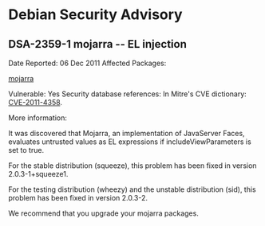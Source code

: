 
Debian Security Advisory
========================


DSA-2359-1 mojarra -- EL injection
----------------------------------



Date Reported:
06 Dec 2011
Affected Packages:

[mojarra](https://packages.debian.org/src:mojarra)

Vulnerable:
Yes
Security database references:
In Mitre's CVE dictionary: [CVE-2011-4358](https://security-tracker.debian.org/tracker/CVE-2011-4358).  

More information:

It was discovered that Mojarra, an implementation of JavaServer Faces,
evaluates untrusted values as EL expressions if includeViewParameters
is set to true.


For the stable distribution (squeeze), this problem has been fixed in
version 2.0.3-1+squeeze1.


For the testing distribution (wheezy) and the unstable distribution
(sid), this problem has been fixed in version 2.0.3-2.


We recommend that you upgrade your mojarra packages.





